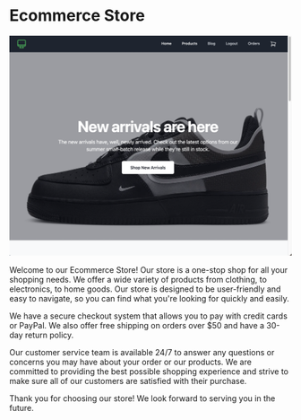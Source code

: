 # Ecommerce Store
![home page](/screenshots/homepage.png)



Welcome to our Ecommerce Store! Our store is a one-stop shop for all your shopping needs. We offer a wide variety of products from clothing, to electronics, to home goods. Our store is designed to be user-friendly and easy to navigate, so you can find what you're looking for quickly and easily.

We have a secure checkout system that allows you to pay with credit cards or PayPal. We also offer free shipping on orders over $50 and have a 30-day return policy.

Our customer service team is available 24/7 to answer any questions or concerns you may have about your order or our products. We are committed to providing the best possible shopping experience and strive to make sure all of our customers are satisfied with their purchase.

Thank you for choosing our store! We look forward to serving you in the future.